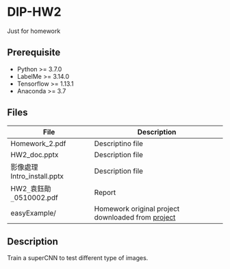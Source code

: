 # DIP-HW2
Just for homework

## Prerequisite
* Python >= 3.7.0
* LabelMe >= 3.14.0
* Tensorflow >= 1.13.1
* Anaconda >= 3.7

## Files
| File | Description |
| --- | --- |
| Homework_2.pdf | Descriptino file |
| HW2_doc.pptx | Description file |
| 影像處理Intro_install.pptx | Description file |
| HW2`_`袁鈺勛`_`0510002.pdf | Report |
| easyExample/ | Homework original project downloaded from [project](https://github.com/workaholab/easyExample) |

## Description
Train a superCNN to test different type of images.
